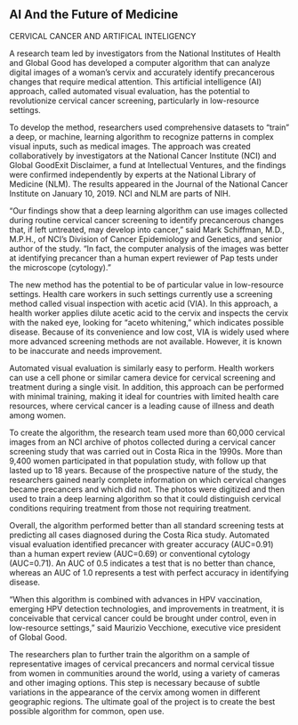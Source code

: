 ## AI And the Future of Medicine
CERVICAL CANCER AND ARTIFICAL INTELIGENCY 

A research team led by investigators from the National Institutes of Health and Global Good has developed a computer algorithm that can analyze digital images of a woman’s cervix and accurately identify precancerous changes that require medical attention. This artificial intelligence (AI) approach, called automated visual evaluation, has the potential to revolutionize cervical cancer screening, particularly in low-resource settings.

To develop the method, researchers used comprehensive datasets to “train” a deep, or machine, learning algorithm to recognize patterns in complex visual inputs, such as medical images. The approach was created collaboratively by investigators at the National Cancer Institute (NCI) and Global GoodExit Disclaimer, a fund at Intellectual Ventures, and the findings were confirmed independently by experts at the National Library of Medicine (NLM). The results appeared in the Journal of the National Cancer Institute on January 10, 2019. NCI and NLM are parts of NIH.

“Our findings show that a deep learning algorithm can use images collected during routine cervical cancer screening to identify precancerous changes that, if left untreated, may develop into cancer,” said Mark Schiffman, M.D., M.P.H., of NCI’s Division of Cancer Epidemiology and Genetics, and senior author of the study. “In fact, the computer analysis of the images was better at identifying precancer than a human expert reviewer of Pap tests under the microscope (cytology).”

The new method has the potential to be of particular value in low-resource settings. Health care workers in such settings currently use a screening method called visual inspection with acetic acid (VIA). In this approach, a health worker applies dilute acetic acid to the cervix and inspects the cervix with the naked eye, looking for “aceto whitening,” which indicates possible disease. Because of its convenience and low cost, VIA is widely used where more advanced screening methods are not available. However, it is known to be inaccurate and needs improvement.

Automated visual evaluation is similarly easy to perform. Health workers can use a cell phone or similar camera device for cervical screening and treatment during a single visit. In addition, this approach can be performed with minimal training, making it ideal for countries with limited health care resources, where cervical cancer is a leading cause of illness and death among women.

To create the algorithm, the research team used more than 60,000 cervical images from an NCI archive of photos collected during a cervical cancer screening study that was carried out in Costa Rica in the 1990s. More than 9,400 women participated in that population study, with follow up that lasted up to 18 years. Because of the prospective nature of the study, the researchers gained nearly complete information on which cervical changes became precancers and which did not. The photos were digitized and then used to train a deep learning algorithm so that it could distinguish cervical conditions requiring treatment from those not requiring treatment.

Overall, the algorithm performed better than all standard screening tests at predicting all cases diagnosed during the Costa Rica study. Automated visual evaluation identified precancer with greater accuracy (AUC=0.91) than a human expert review (AUC=0.69) or conventional cytology (AUC=0.71). An AUC of 0.5 indicates a test that is no better than chance, whereas an AUC of 1.0 represents a test with perfect accuracy in identifying disease.

“When this algorithm is combined with advances in HPV vaccination, emerging HPV detection technologies, and improvements in treatment, it is conceivable that cervical cancer could be brought under control, even in low-resource settings,” said Maurizio Vecchione, executive vice president of Global Good.

The researchers plan to further train the algorithm on a sample of representative images of cervical precancers and normal cervical tissue from women in communities around the world, using a variety of cameras and other imaging options. This step is necessary because of subtle variations in the appearance of the cervix among women in different geographic regions. The ultimate goal of the project is to create the best possible algorithm for common, open use.
